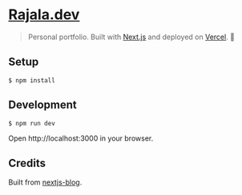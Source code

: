 # [Rajala.dev](https://rajala.dev)

> Personal portfolio. Built with [Next.js](https://nextjs.org/) and deployed on [Vercel](https://vercel.com). 🚀


## Setup
```
$ npm install
```

## Development
```
$ npm run dev
```
Open http://localhost:3000 in your browser.


## Credits

Built from [nextjs-blog](https://nextjs.org/learn).
